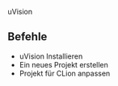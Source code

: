 uVision

## Befehle

- uVision Installieren
- Ein neues Projekt erstellen
- Projekt für CLion anpassen
